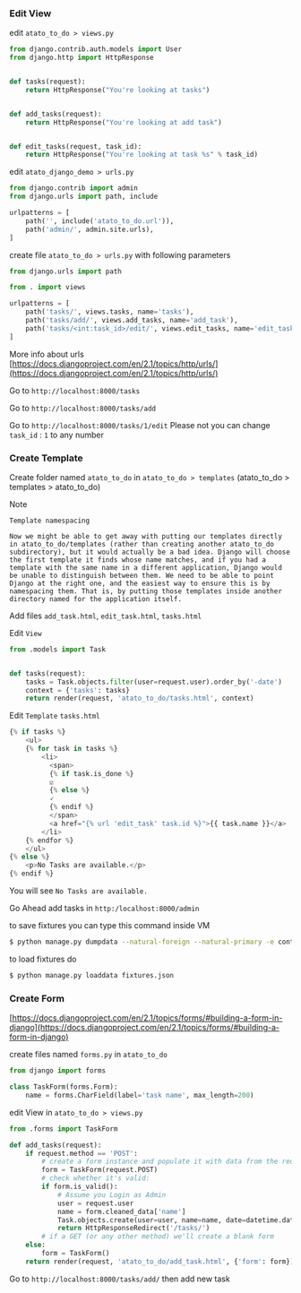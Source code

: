 ### Edit View
edit `atato_to_do > views.py`
``` python
from django.contrib.auth.models import User
from django.http import HttpResponse


def tasks(request):
    return HttpResponse("You're looking at tasks")


def add_tasks(request):
    return HttpResponse("You're looking at add task")


def edit_tasks(request, task_id):
    return HttpResponse("You're looking at task %s" % task_id)
```

edit `atato_django_demo > urls.py`
``` python
from django.contrib import admin
from django.urls import path, include

urlpatterns = [
    path('', include('atato_to_do.url')),
    path('admin/', admin.site.urls),
]
```

create file `atato_to_do > urls.py` with following parameters
``` python
from django.urls import path

from . import views

urlpatterns = [
    path('tasks/', views.tasks, name='tasks'),
    path('tasks/add/', views.add_tasks, name='add_task'),
    path('tasks/<int:task_id>/edit/', views.edit_tasks, name='edit_task'),
]
```

More info about urls [https://docs.djangoproject.com/en/2.1/topics/http/urls/](https://docs.djangoproject.com/en/2.1/topics/http/urls/)

Go to `http://localhost:8000/tasks`

Go to `http://localhost:8000/tasks/add`

Go to `http://localhost:8000/tasks/1/edit`
Please not you can change `task_id` : `1` to any number

### Create Template
Create folder named `atato_to_do` in `atato_to_do > templates` (atato_to_do > templates > atato_to_do)

Note
```
Template namespacing

Now we might be able to get away with putting our templates directly in atato_to_do/templates (rather than creating another atato_to_do subdirectory), but it would actually be a bad idea. Django will choose the first template it finds whose name matches, and if you had a template with the same name in a different application, Django would be unable to distinguish between them. We need to be able to point Django at the right one, and the easiest way to ensure this is by namespacing them. That is, by putting those templates inside another directory named for the application itself.
```

Add files `add_task.html`, `edit_task.html`, `tasks.html`

Edit `View`

``` python
from .models import Task


def tasks(request):
    tasks = Task.objects.filter(user=request.user).order_by('-date')
    context = {'tasks': tasks}
    return render(request, 'atato_to_do/tasks.html', context)
```

Edit `Template` `tasks.html`

``` python
{% if tasks %}
    <ul>
    {% for task in tasks %}
        <li>
          <span>
          {% if task.is_done %}
          ☑
          {% else %}
          🗸
          {% endif %}
          </span>
          <a href="{% url 'edit_task' task.id %}">{{ task.name }}</a>
        </li>
    {% endfor %}
    </ul>
{% else %}
    <p>No Tasks are available.</p>
{% endif %}
```

You will see `No Tasks are available.`

Go Ahead add tasks in `http:/localhost:8000/admin`

to save fixtures you can type this command inside VM
``` sh
$ python manage.py dumpdata --natural-foreign --natural-primary -e contenttypes -e auth.Permission --indent 4 > fixtures.json
```

to load fixtures do
``` sh
$ python manage.py loaddata fixtures.json
```

### Create Form
[https://docs.djangoproject.com/en/2.1/topics/forms/#building-a-form-in-django](https://docs.djangoproject.com/en/2.1/topics/forms/#building-a-form-in-django)

create files named `forms.py` in `atato_to_do`
``` python
from django import forms

class TaskForm(forms.Form):
    name = forms.CharField(label='task name', max_length=200)
```

edit View in `atato_to_do > views.py`

``` python
from .forms import TaskForm

def add_tasks(request):
    if request.method == 'POST':
        # create a form instance and populate it with data from the request:
        form = TaskForm(request.POST)
        # check whether it's valid:
        if form.is_valid():
            # Assume you Login as Admin
            user = request.user
            name = form.cleaned_data['name']
            Task.objects.create(user=user, name=name, date=datetime.datetime.now())
            return HttpResponseRedirect('/tasks/')
        # if a GET (or any other method) we'll create a blank form
    else:
        form = TaskForm()
    return render(request, 'atato_to_do/add_task.html', {'form': form})
```

Go to `http://localhost:8000/tasks/add/` then add new task
